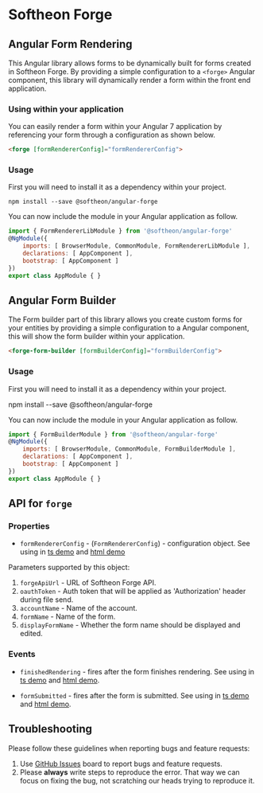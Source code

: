 # Softheon Forge

## Angular Form Rendering

This Angular library allows forms to be dynamically built for forms created in Softheon Forge. By providing a simple configuration to a ```<forge>``` Angular component, this library will dynamically render a form within the front end application.

### Using within your application

You can easily render a form within your Angular 7 application by referencing your form through a configuration as shown below.

```html
<forge [formRendererConfig]="formRendererConfig">
```

### Usage

First you will need to install it as a dependency within your project.

`npm install --save @softheon/angular-forge`

You can now include the module in your Angular application as follow.

```js
import { FormRendererLibModule } from '@softheon/angular-forge'
@NgModule({
    imports: [ BrowserModule, CommonModule, FormRendererLibModule ],
    declarations: [ AppComponent ],
    bootstrap: [ AppComponent ]
})
export class AppModule { }
```

## Angular Form Builder

The Form builder part of this library allows you create custom forms for your entities by providing a simple configuration to a <forge-builder> Angular component, this will show the form builder within your application.

```html
<forge-form-builder [formBuilderConfig]="formBuilderConfig">
```

### Usage

First you will need to install it as a dependency within your project.

npm install --save @softheon/angular-forge

You can now include the module in your Angular application as follow.

```js
import { FormBuilderModule } from '@softheon/angular-forge'
@NgModule({
    imports: [ BrowserModule, CommonModule, FormBuilderModule ],
    declarations: [ AppComponent ],
    bootstrap: [ AppComponent ]
})
export class AppModule { }
```

## API for `forge`

### Properties

- `formRendererConfig` - (`FormRendererConfig`) - configuration object. See using in [ts demo](https://github.com/Softheon/angular-forge/blob/master/projects/forge-lib-tester/src/app/form/form.component.ts) and [html demo](https://github.com/Softheon/angular-forge/blob/master/projects/forge-lib-tester/src/app/form/form.component.html)

Parameters supported by this object:

1. `forgeApiUrl` - URL of Softheon Forge API.
2. `oauthToken` - Auth token that will be applied as 'Authorization' header during file send.
3. `accountName` - Name of the account.
4. `formName` - Name of the form.
5. `displayFormName` - Whether the form name should be displayed and edited.

### Events

- `finishedRendering` - fires after the form finishes rendering. See using in [ts demo](https://github.com/Softheon/angular-forge/blob/master/projects/forge-lib-tester/src/app/form/form.component.ts) and [html demo](https://github.com/Softheon/angular-forge/blob/masterprojects/forge-lib-tester/src/app/form/form.component.html).

- `formSubmitted` - fires after the form is submitted. See using in [ts demo](https://github.com/Softheon/angular-forge/blob/master/projects/forge-lib-tester/src/app/form/form.component.ts) and [html demo](https://github.com/Softheon/angular-forge/blob/masterprojects/forge-lib-tester/src/app/form/form.component.html).

## Troubleshooting

Please follow these guidelines when reporting bugs and feature requests:

1. Use [GitHub Issues]([https://github.com/valor-software/ng2-file-upload/issues](https://github.com/Softheon/angular-forge/issues)) board to report bugs and feature requests.
2. Please **always** write steps to reproduce the error. That way we can focus on fixing the bug, not scratching our heads trying to reproduce it.